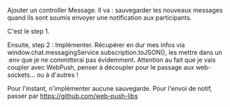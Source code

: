 Ajouter un controller Message.
Il va :
sauvegarder les nouveaux messages quand ils sont soumis
envoyer une notification aux participants.

C'est le step 1.

Ensuite, step 2 : 
Implémenter. Récupérer en dur mes infos via window.chat.messagingService.subscription.toJSON(), les mettre dans un .env que je ne committerai pas évidemment. 
Attention au fait que je vais coupler avec WebPush, penser à découpler pour le passage aux web-sockets... ou à d'autres !

Pour l'instant, n'implémenter aucune sauvegarde. Pour l'envoi de notif, passer par https://github.com/web-push-libs
